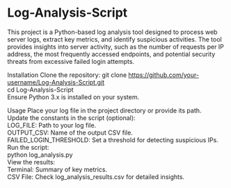 # Log-Analysis-Script
This project is a Python-based log analysis tool designed to process web server logs, extract key metrics, and identify suspicious activities. The tool provides insights into server activity, such as the number of requests per IP address, the most frequently accessed endpoints, and potential security threats from excessive failed login attempts.

Installation
Clone the repository:
git clone https://github.com/your-username/Log-Analysis-Script.git                                                                
cd Log-Analysis-Script                                                                                                            
Ensure Python 3.x is installed on your system.

Usage
Place your log file in the project directory or provide its path.                                                                 
Update the constants in the script (optional):                                                                                    
LOG_FILE: Path to your log file.                                                                                                  
OUTPUT_CSV: Name of the output CSV file.                                                                                          
FAILED_LOGIN_THRESHOLD: Set a threshold for detecting suspicious IPs.                                                                                                                                                                                                                                                                                                                                                                                             
Run the script:                                                                                                                   
python log_analysis.py                                                                                                            
View the results:                                                                                                                 
Terminal: Summary of key metrics.                                                                                                 
CSV File: Check log_analysis_results.csv for detailed insights.
